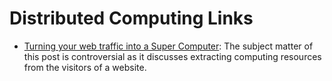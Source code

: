 # Distributed Computing Links

* [Turning your web traffic into a Super Computer](http://ben.akrin.com/?p=5997): The subject matter of this post is controversial as it discusses extracting computing resources from the visitors of a website.
